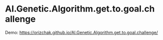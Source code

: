 # AI.Genetic.Algorithm.get.to.goal.challenge

Demo: https://orizchak.github.io/AI.Genetic.Algorithm.get.to.goal.challenge/
